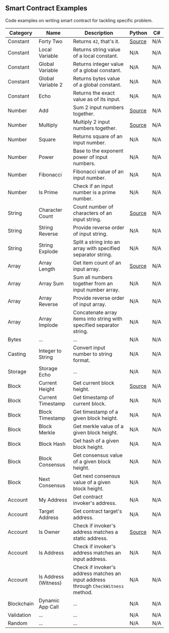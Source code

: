 ## Smart Contract Examples

Code examples on writing smart contract for tackling specific problem.

| Category | Name | Description | Python | C#
| --- | --- | --- | --- | ---
| Constant | Forty Two | Returns `42`, that's it. | [Source](../examples/python/constant/forty-two.py) | N/A
| Constant | Local Variable | Returns string value of a local constant. | N/A | N/A
| Constant | Global Variable | Returns integer value of a global constant. | N/A | N/A
| Constant | Global Variable 2 | Returns bytes value of a global constant. | N/A | N/A
| Constant | Echo | Returns the exact value as of its input. | N/A | N/A
| Number | Add | Sum 2 input numbers together. | [Source](../examples/python/number/add.py) | N/A
| Number | Multiply | Multiply 2 input numbers together. | [Source](../examples/python/number/multiply.py) | N/A
| Number | Square | Returns square of an input number. | N/A | N/A
| Number | Power | Base to the exponent power of input numbers. | N/A | N/A
| Number | Fibonacci | Fibonacci value of an input number. | N/A | N/A
| Number | Is Prime | Check if an input number is a prime number. | N/A | N/A
| String | Character Count | Count number of characters of an input string. | [Source](../examples/python/string/character-count.py) | N/A
| String | String Reverse | Provide reverse order of input string. | N/A | N/A
| String | String Explode | Split a string into an array with specified separator string. | N/A | N/A
| Array | Array Length | Get item count of an input array. | [Source](../examples/python/array/array-length.py) | N/A
| Array | Array Sum | Sum all numbers together from an input number array. | N/A | N/A
| Array | Array Reverse | Provide reverse order of input array. | N/A | N/A
| Array | Array Implode | Concatenate array items into string with specified separator string. | N/A | N/A
| Bytes | ... | ... | N/A | N/A
| Casting | Integer to String | Convert input number to string format. | N/A | N/A
| Storage | Storage Echo | ... | N/A | N/A
| Block | Current Height | Get current block height. | [Source](../examples/python/block/current-height.py) | N/A
| Block | Current Timestamp | Get timestamp of current block. | N/A | N/A
| Block | Block Timestamp | Get timestamp of a given block height. | N/A | N/A
| Block | Block Merkle | Get merkle value of a given block height. | N/A | N/A
| Block | Block Hash | Get hash of a given block height. | N/A | N/A
| Block | Block Consensus | Get consensus value of a given block height. | N/A | N/A
| Block | Next Consensus | Get next consensus value of a given block height. | N/A | N/A
| Account | My Address | Get contract invoker's address. | N/A | N/A
| Account | Target Address | Get contract target's address. | N/A | N/A
| Account | Is Owner | Check if invoker's address matches a static address. | [Source](../examples/python/account/is-owner.py) | N/A
| Account | Is Address | Check if invoker's address matches an input address. | N/A | N/A
| Account | Is Address (Witness) | Check if invoker's address matches an input address through `CheckWitness` method. | N/A | N/A
| Blockchain | Dynamic App Call | ... | N/A | N/A
| Validation | ... | ... | N/A | N/A
| Random | ... | ... | N/A | N/A
